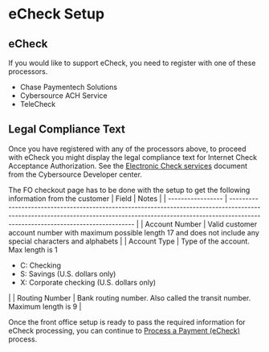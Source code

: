 # eCheck Setup

## eCheck

If you would like to support eCheck, you need to register with one of these processors.

- Chase Paymentech Solutions
- Cybersource ACH Service
- TeleCheck

## Legal Compliance Text

Once you have registered with any of the processors above, to proceed with eCheck you might display the legal compliance text for Internet Check Acceptance Authorization. See the [Electronic Check services](https://developer.cybersource.com/library/documentation/sbc/echecks/SB_Electronic_Checks.pdf) document from the Cybersource Developer center.

The FO checkout page has to be done with the setup to get the following information from the customer
| Field             | Notes                                                                                                                                                                                                       |
| ----------------- | ------------------------------------------------------------------------------------------------------------------------------------------------------------------------------------------------------------ |
| Account Number   | Valid customer account number with maximum possible length 17 and does not include any special characters and alphabets                                                                                                                             |
| Account Type     | Type of the account. Max length is 1 <ul> <li>C: Checking</li><li>S: Savings (U.S. dollars only)</li><li>X: Corporate checking (U.S. dollars only)</li></ul> |
| Routing Number         | Bank routing number. Also called the transit number. Maximum length is 9                                                                                            |



Once the front office setup is ready to pass the required information for eCheck processing, you can continue to [Process a Payment (eCheck)](Process-a-Payment-eCheck.md) process.
